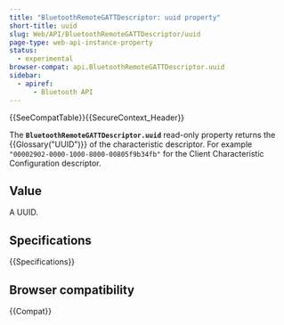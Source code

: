 ```yaml
---
title: "BluetoothRemoteGATTDescriptor: uuid property"
short-title: uuid
slug: Web/API/BluetoothRemoteGATTDescriptor/uuid
page-type: web-api-instance-property
status:
  - experimental
browser-compat: api.BluetoothRemoteGATTDescriptor.uuid
sidebar:
  - apiref:
      - Bluetooth API
---
```


{{SeeCompatTable}}{{SecureContext_Header}}

The **`BluetoothRemoteGATTDescriptor.uuid`** read-only property returns the {{Glossary("UUID")}} of the characteristic descriptor.
For example `"00002902-0000-1000-8000-00805f9b34fb"` for the Client Characteristic Configuration descriptor.

## Value

A UUID.

## Specifications

{{Specifications}}

## Browser compatibility

{{Compat}}
